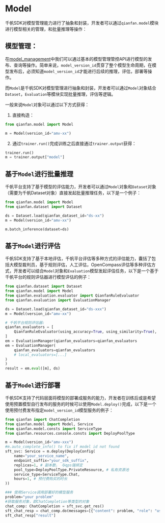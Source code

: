 # Model

千帆SDK对模型管理能力进行了抽象和封装，开发者可以通过`qianfan.model`模块进行模型相关的管理，和批量推理等操作：

## 模型管理：

在[model_management](model_management.md)中我们可以通过基本的模型管理管控API进行模型的发布、查询等操作。简单来说，`model_version_id`贯穿了整个模型生命周期，在模型发布后，必须知道`model_version_id`才能进行后续的推理，评估，部署等操作。

而`Model`是千帆SDK对模型管理进行抽象和封装，开发者可以通过`Model`对象结合`Dataset`，`Evaluation`等模块实现批量推理，评估等逻辑。

一般来说`Model`对象可以通过以下方式获得：

1. 直接构造：
```python
from qianfan.model import Model

m = Model(version_id="amv-xx")
```
2. 通过`trainer.run()`完成训练之后直接通过`trainer.output`获得：
```python
trainer.run()
m = trainer.output["model"]
```


## 基于`Model`进行批量推理

千帆平台支持了基于模型的评估能力，开发者可以通过`Model`对象和`Dataset`对象（需要为千帆Dataset对象）直接发起批量推理任务，以下是一个例子：

```python
from qianfan.model import Model
from qianfan.dataset import Dataset

ds = Dataset.load(qianfan_dataset_id="ds-xx")
m = Model(version_id="amv-xx")

m.batch_inference(dataset=ds)
```

## 基于`Model`进行评估

千帆SDK支持了基于本地评估，千帆平台评估等多种方式的评估能力，囊括了包括大模型裁判员，基于规则评估，人工评估，OpenCompass评估等多种评估方式，开发者可以结合`Model`对象和`Evaluation`模型发起评估任务，以下是一个基于千帆平台的规则评估器进行模型评估的例子：

```python
from qianfan.dataset import Dataset
from qianfan.model import Model
from qianfan.evaluation.evaluator import QianfanRuleEvaluator
from qianfan.evaluation import EvaluationManager

ds = Dataset.load(qianfan_dataset_id="ds-xxx")
m = Model(version_id="amv-xx")

# 千帆平台规则评估器:
qianfan_evaluators = [
    QianfanRuleEvaluator(using_accuracy=True, using_similarity=True),
]
em = EvaluationManager(qianfan_evaluators=qianfan_evaluators
em = EvaluationManager(
    qianfan_evaluators=qianfan_evaluators
    # local_evaluators=[...]
)
)
result = em.eval([m], ds)
```

## 基于`Model`进行部署

千帆SDK支持了代码层面将模型的部署成服务的能力，开发者在训练后或是希望使用预置模型自行发布的服务的时候可以使用`Model.deploy()`完成，以下是一个使用预付费发布指定`model_version_id`模型服务的例子：

```python
from qianfan import ChatCompletion
from qianfan.model import Model, Service
from qianfan.model.consts import ServiceType
from qianfan.resources.console.consts import DeployPoolType

m = Model(version_id="amv-xxx")
#m.auto_complete_info() to fix if model id not found
sft_svc: Service = m.deploy(DeployConfig(
    name="your_service_name",
    endpoint_suffix="your_sdk_suffix",
    replicas=1, # 副本数， 与qps强绑定
    pool_type=DeployPoolType.PrivateResource, # 私有资源池
    service_type=ServiceType.Chat,
    hours=1, # 预付费购买的时长
))

### 使用Service调用部署好的模型服务
problem="your problem"
#获取服务对象，即ChatCompletion等类型的对象
chat_comp: ChatCompletion = sft_svc.get_res()
sft_chat_resp = chat_comp.do(messages=[{"content": problem, "role": "user"}])
sft_chat_resp["result"]
```